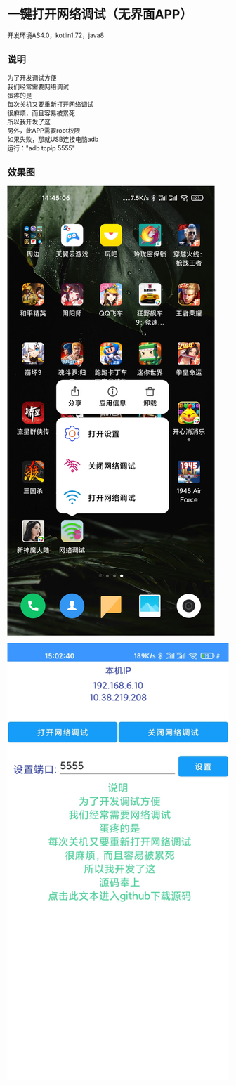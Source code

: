 # 一键打开网络调试（无界面APP）

开发环境AS4.0，kotlin1.72，java8

## 说明

为了开发调试方便<br/>
我们经常需要网络调试<br/>
蛋疼的是<br/>
每次关机又要重新打开网络调试<br/>
很麻烦，而且容易被累死<br/>
所以我开发了这<br/>
另外，此APP需要root权限<br/>
如果失败，那就USB连接电脑adb<br/>
运行："adb tcpip 5555"<br/>


## 效果图

![效果图1](https://raw.githubusercontent.com/yutils/openConnect/master/image/image1.jpg)

![效果图2](https://raw.githubusercontent.com/yutils/openConnect/master/image/image2.jpg)

